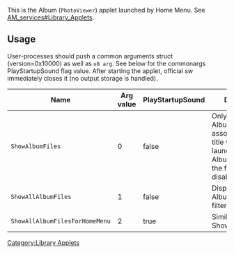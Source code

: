 This is the Album (`PhotoViewer`) applet launched by Home Menu. See
[AM\_services\#Library\_Applets](AM%20services#Library%20Applets.md##Library_Applets "wikilink").

## Usage

User-processes should push a common arguments struct (version=0x10000)
as well as `u8 arg`. See below for the commonargs PlayStartupSound flag
value. After starting the applet, official sw immediately closes it (no
output storage is handled).

| Name                           | Arg value | PlayStartupSound | Description                                                                                                          |
| ------------------------------ | --------- | ---------------- | -------------------------------------------------------------------------------------------------------------------- |
| `ShowAlbumFiles`               | 0         | false            | Only displays AlbumFiles associated with the title which launched the Album applet, with the filter button disabled. |
| `ShowAllAlbumFiles`            | 1         | false            | Displays all AlbumFiles, with filtering allowed.                                                                     |
| `ShowAllAlbumFilesForHomeMenu` | 2         | true             | Similar to ShowAllAlbumFiles.                                                                                        |

[Category:Library Applets](Category:Library_Applets "wikilink")
